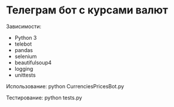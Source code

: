 # Телеграм бот с курсами валют

Зависимости:
* Python 3
* telebot
* pandas
* selenium
* beautifulsoup4
* logging
* unittests

Использование:
python CurrenciesPricesBot.py

Тестирование:
python tests.py

